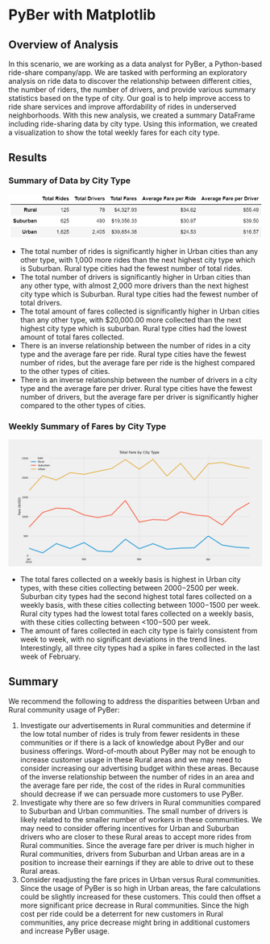 # PyBer with Matplotlib

## Overview of Analysis
In this scenario, we are working as a data analyst for PyBer, a Python-based ride-share company/app. We are tasked with performing an exploratory analysis on ride data to discover the relationship between different cities, the number of riders, the number of drivers, and provide various summary statistics based on the type of city. Our goal is to help improve access to ride share services and improve affordability of rides in underserved neighborhoods. With this new analysis, we created a summary DataFrame including ride-sharing data by city type. Using this information, we created a visualization to show the total weekly fares for each city type.  

## Results
### Summary of Data by City Type
![Image of Summary Data by City Type](https://github.com/jpb12002/PyBer_Analysis/blob/main/Analysis/Summary_Data_By_City_Type.png)
- The total number of rides is significantly higher in Urban cities than any other type, with 1,000 more rides than the next highest city type which is Suburban. Rural type cities had the fewest number of total rides. 
- The total number of drivers is significantly higher in Urban cities than any other type, with almost 2,000 more drivers than the next highest city type which is Suburban. Rural type cities had the fewest number of total drivers.  
- The total amount of fares collected is significantly higher in Urban cities than any other type, with $20,000.00 more collected than the next highest city type which is suburban. Rural type cities had the lowest amount of total fares collected. 
- There is an inverse relationship between the number of rides in a city type and the average fare per ride. Rural type cities have the fewest number of rides, but the average fare per ride is the highest compared to the other types of cities.  
- There is an inverse relationship between the number of drivers in a city type and the average fare per driver. Rural type cities have the fewest number of drivers, but the average fare per driver is significantly higher compared to the other types of cities. 

### Weekly Summary of Fares by City Type
![Image of Total Fare by City Type](https://github.com/jpb12002/PyBer_Analysis/blob/main/Analysis/PyBer_Fare_Summary.png)
- The total fares collected on a weekly basis is highest in Urban city types, with these cities collecting between $2000-$2500 per week. Suburban city types had the second highest total fares collected on a weekly basis, with these cities collecting between $1000-$1500 per week. Rural city types had the lowest total fares collected on a weekly basis, with these cities collecting between <$100-$500 per week. 
- The amount of fares collected in each city type is fairly consistent from week to week, with no significant deviations in the trend lines. Interestingly, all three city types had a spike in fares collected in the last week of February. 

## Summary
We recommend the following to address the disparities between Urban and Rural community usage of PyBer:
1. Investigate our advertisements in Rural communities and determine if the low total number of rides is truly from fewer residents in these communities or if there is a lack of knowledge about PyBer and our business offerings. Word-of-mouth about PyBer may not be enough to increase customer usage in these Rural areas and we may need to consider increasing our advertising budget within these areas. Because of the inverse relationship between the number of rides in an area and the average fare per ride, the cost of the rides in Rural communities should decrease if we can persuade more customers to use PyBer.
2. Investigate why there are so few drivers in Rural communities compared to Suburban and Urban communities. The small number of drivers is likely related to the smaller number of workers in these communities. We may need to consider offering incentives for Urban and Suburban drivers who are closer to these Rural areas to accept more rides from Rural communities. Since the average fare per driver is much higher in Rural communities, drivers from Suburban and Urban areas are in a position to increase their earnings if they are able to drive out to these Rural areas. 
3. Consider readjusting the fare prices in Urban versus Rural communities. Since the usage of PyBer is so high in Urban areas, the fare calculations could be slightly increased for these customers. This could then offset a more significant price decrease in Rural communities. Since the high cost per ride could be a deterrent for new customers in Rural communities, any price decrease might bring in additional customers and increase PyBer usage. 
